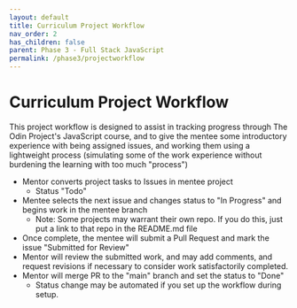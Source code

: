```yaml
---
layout: default
title: Curriculum Project Workflow
nav_order: 2
has_children: false
parent: Phase 3 - Full Stack JavaScript
permalink: /phase3/projectworkflow
---
```


# Curriculum Project Workflow

This project workflow is designed to assist in tracking progress through The Odin Project's JavaScript course,
and to give the mentee some introductory experience with being assigned issues, and working them using
a lightweight process (simulating some of the work experience without burdening the learning with too much "process")

- Mentor converts project tasks to Issues in mentee project
  - Status "Todo"  
- Mentee selects the next issue and changes status to "In Progress" and begins work in the mentee branch
  - Note: Some projects may warrant their own repo.  If you do this, just put a link to that repo in the README.md file
- Once complete, the mentee will submit a Pull Request and mark the issue "Submitted for Review"
- Mentor will review the submitted work, and may add comments, and request revisions if necessary to consider work satisfactorily completed.
- Mentor will merge PR to the "main" branch and set the status to "Done" 
  - Status change may be automated if you set up the workflow during setup.